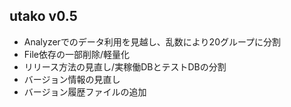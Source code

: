 ## utako v0.5
- Analyzerでのデータ利用を見越し、乱数により20グループに分割
- File依存の一部削除/軽量化
- リリース方法の見直し/実稼働DBとテストDBの分割
- バージョン情報の見直し
- バージョン履歴ファイルの追加
